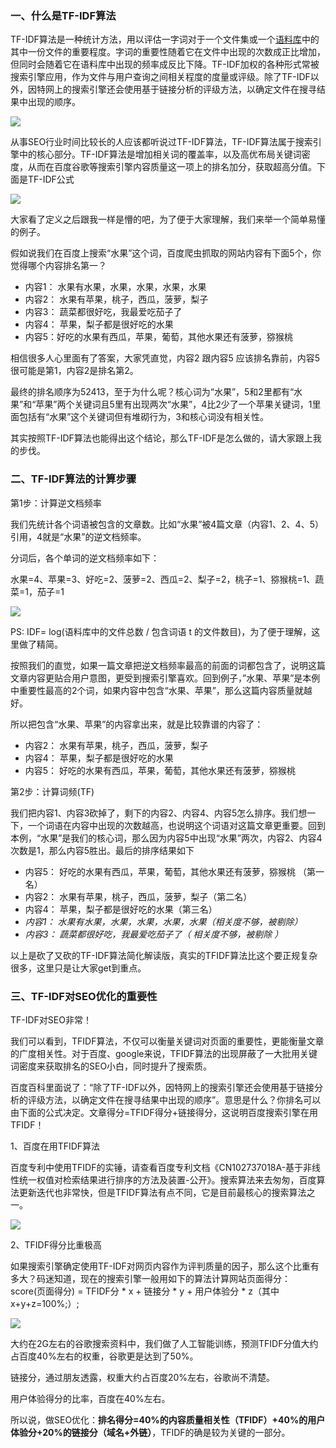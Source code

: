 ### 一、什么是TF-IDF算法

TF-IDF算法是一种统计方法，用以评估一字词对于一个文件集或一个[语料库](https://so.csdn.net/so/search?q=%E8%AF%AD%E6%96%99%E5%BA%93&spm=1001.2101.3001.7020)中的其中一份文件的重要程度。字词的重要性随着它在文件中出现的次数成正比增加，但同时会随着它在语料库中出现的频率成反比下降。TF-IDF加权的各种形式常被搜索引擎应用，作为文件与用户查询之间相关程度的度量或评级。除了TF-IDF以外，因特网上的搜索引擎还会使用基于链接分析的评级方法，以确定文件在搜寻结果中出现的顺序。

![](https://img-blog.csdnimg.cn/img_convert/7e0a6969191ec1f558c35c93bad557cc.png)

从事SEO行业时间比较长的人应该都听说过TF-IDF算法，TF-IDF算法属于搜索引擎中的核心部分。TF-IDF算法是增加相关词的覆盖率，以及高优布局关键词密度，从而在百度谷歌等搜索引擎内容质量这一项上的排名加分，获取超高分值。下面是TF-IDF公式

![](https://img-blog.csdnimg.cn/img_convert/32d62fb60340d51e89796ac77dcaf48d.png)

大家看了定义之后跟我一样是懵的吧，为了便于大家理解，我们来举一个简单易懂的例子。

假如说我们在百度上搜索“水果”这个词，百度爬虫抓取的网站内容有下面5个，你觉得哪个内容排名第一？

*   内容1： 水果有水果，水果，水果，水果，水果
*   内容2： 水果有苹果，桃子，西瓜，菠萝，梨子
*   内容3： 蔬菜都很好吃，我最爱吃茄子了
*   内容4： 苹果，梨子都是很好吃的水果
*   内容5：好吃的水果有西瓜，苹果，葡萄，其他水果还有菠萝，猕猴桃

相信很多人心里面有了答案，大家凭直觉，内容2 跟内容5 应该排名靠前，内容5很可能是第1，内容2是排名第2。

最终的排名顺序为52413，至于为什么呢？核心词为“水果”，5和2里都有“水果”和“苹果”两个关键词且5里有出现两次“水果”，4比2少了一个苹果关键词，1里面包括有“水果”这个关键词但有堆砌行为，3和核心词没有相关性。

其实按照TF-IDF算法也能得出这个结论，那么TF-IDF是怎么做的，请大家跟上我的步伐。

### 二、TF-IDF算法的计算步骤

第1步：计算逆文档频率

我们先统计各个词语被包含的文章数。比如“水果”被4篇文章（内容1、2、4、5）引用，4就是“水果”的逆文档频率。

分词后，各个单词的逆文档频率如下：

水果=4、苹果=3、好吃=2、菠萝=2、西瓜=2、梨子=2，桃子=1、猕猴桃=1、蔬菜=1，茄子=1

![](https://img-blog.csdnimg.cn/img_convert/b0e842089b927abaf245a4a0d8c2347a.png)

PS: IDF= log(语料库中的文件总数 / 包含词语 t 的文件数目)，为了便于理解，这里做了精简。

按照我们的直觉，如果一篇文章把逆文档频率最高的前面的词都包含了，说明这篇文章内容更贴合用户意图，更受到搜索引擎喜欢。回到例子，”水果、苹果”是本例中重要性最高的2个词，如果内容中包含“水果、苹果”，那么这篇内容质量就越好。

所以把包含“水果、苹果”的内容拿出来，就是比较靠谱的内容了：

*   内容2： 水果有苹果，桃子，西瓜，菠萝，梨子
*   内容4： 苹果，梨子都是很好吃的水果
*   内容5： 好吃的水果有西瓜，苹果，葡萄，其他水果还有菠萝，猕猴桃

第2步：计算词频(TF)

我们把内容1、内容3砍掉了，剩下的内容2、内容4、内容5怎么排序。我们想一下，一个词语在内容中出现的次数越高，也说明这个词语对这篇文章更重要。回到本例，“水果”是我们的核心词，那么因为内容5中出现“水果”两次，内容2、内容4次数是1，那么内容5胜出。最后的排序结果如下

*   内容5： 好吃的水果有西瓜，苹果，葡萄，其他水果还有菠萝，猕猴桃 （第一名）
*   内容2： 水果有苹果，桃子，西瓜，菠萝，梨子（第二名）
*   内容4： 苹果，梨子都是很好吃的水果（第三名）
*   _内容1： 水果有水果，水果，水果，水果，水果（相关度不够，被剔除）_
*   _内容3： 蔬菜都很好吃，我最爱吃茄子了（ 相关度不够，被剔除 ）_

以上是砍了又砍的TF-IDF算法简化解读版，真实的TFIDF算法比这个要正规复杂很多，这里只是让大家get到重点。

### 三、TF-IDF对SEO优化的重要性

TF-IDF对SEO非常！

我们可以看到，TFIDF算法，不仅可以衡量关键词对页面的重要性，更能衡量文章的广度相关性。对于百度、google来说，TFIDF算法的出现屏蔽了一大批用关键词密度来获取排名的SEO小白，同时提升了搜索质。

百度百科里面说了：“除了TF-IDF以外，因特网上的搜索引擎还会使用基于链接分析的评级方法，以确定文件在搜寻结果中出现的顺序”。意思是什么？你排名可以由下面的公式决定。文章得分=TFIDF得分+链接得分，这说明百度搜索引擎在用TFIDF！

1、百度在用TFIDF算法

百度专利中使用TFIDF的实锤，请查看百度专利文档《CN102737018A-基于非线性统一权值对检索结果进行排序的方法及装置-公开》。搜索算法来去匆匆，百度算法更新迭代也非常快，但是TFIDF算法有点不同，它是目前最核心的搜索算法之一。

![](https://img-blog.csdnimg.cn/img_convert/a3d1957721c7dc5117883a42eabd24cb.png)

2、TFIDF得分比重极高

如果搜索引擎确定使用TF-IDF对网页内容作为评判质量的因子，那么这个比重有多大？码迷知道，现在的搜索引擎一般用如下的算法计算网站页面得分：score(页面得分) = TFIDF分 \* x + 链接分 \* y + 用户体验分 \* z（其中x+y+z=100%;）;

![](https://img-blog.csdnimg.cn/img_convert/f369b3c73e095ce883fa11734fb46afd.png)

大约在2G左右的谷歌搜索资料中，我们做了人工智能训练，预测TFIDF分值大约占百度40%左右的权重，谷歌更是达到了50%。

链接分，通过朋友透露，权重大约占百度20%左右，谷歌尚不清楚。

用户体验得分的比率，百度在40%左右。

所以说，做SEO优化：**排名得分=40%的内容质量相关性（TFIDF）+40%的用户体验分+20%的链接分（域名+外链）**，TFIDF的确是较为关键的一部分。